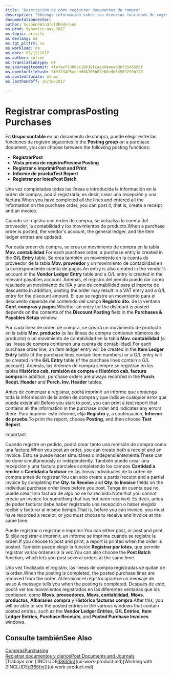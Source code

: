 ```yaml
---
title: "Descripción de cómo registrar documentos de compra"
description: "Obtenga información sobre las diversas funciones de registro para registrar documentos de compra."
documentationcenter: 
author: SusanneWindfeldPedersen
ms.prod: dynamics-nav-2017
ms.topic: article
ms.devlang: na
ms.tgt_pltfrm: na
ms.workload: na
ms.date: 05/12/2017
ms.author: solsen
ms.translationtype: HT
ms.sourcegitcommit: 4fefaef7380ac10836fcac404eea006f55d8556f
ms.openlocfilehash: 9f9320495accdd08700b67e68edb1d5692990179
ms.contentlocale: es-mx
ms.lasthandoff: 10/16/2017

---
```

# <a name="posting-purchases"></a><span data-ttu-id="acb21-103">Registrar compras</span><span class="sxs-lookup"><span data-stu-id="acb21-103">Posting Purchases</span></span>
<span data-ttu-id="acb21-104">En **Grupo contable** en un documento de compra, puede elegir entre las funciones de registro siguientes:</span><span class="sxs-lookup"><span data-stu-id="acb21-104">In the **Posting group** on a purchase document, you can choose between the following posting functions:</span></span>

* <span data-ttu-id="acb21-105">**Registrar**</span><span class="sxs-lookup"><span data-stu-id="acb21-105">**Post**</span></span>
* <span data-ttu-id="acb21-106">**Vista previa de registro**</span><span class="sxs-lookup"><span data-stu-id="acb21-106">**Preview Posting**</span></span>
* <span data-ttu-id="acb21-107">**Registrar e imprimir**</span><span class="sxs-lookup"><span data-stu-id="acb21-107">**Post and Print**</span></span>
* <span data-ttu-id="acb21-108">**Informe de prueba**</span><span class="sxs-lookup"><span data-stu-id="acb21-108">**Test Report**</span></span>
* <span data-ttu-id="acb21-109">**Registrar por lotes**</span><span class="sxs-lookup"><span data-stu-id="acb21-109">**Post Batch**</span></span>

<span data-ttu-id="acb21-110">Una vez completadas todas las líneas e introducida la información en la orden de compra, podrá registrarla; es decir, crear una recepción y una factura.</span><span class="sxs-lookup"><span data-stu-id="acb21-110">When you have completed all the lines and entered all the information on the purchase order, you can post it, that is, create a receipt and an invoice.</span></span>

<span data-ttu-id="acb21-111">Cuando se registra una orden de compra, se actualiza la cuenta del proveedor, la contabilidad y los movimientos de producto.</span><span class="sxs-lookup"><span data-stu-id="acb21-111">When a purchase order is posted, the vendor's account, the general ledger, and the item ledger entries are updated.</span></span>

<span data-ttu-id="acb21-112">Por cada orden de compra, se crea un movimiento de compra en la tabla **Mov. contabilidad**.</span><span class="sxs-lookup"><span data-stu-id="acb21-112">For each purchase order, a purchase entry is created in the **G/L Entry** table.</span></span> <span data-ttu-id="acb21-113">Se crea también un movimiento en la cuenta de proveedor de la tabla **Mov. proveedor** y un movimiento de contabilidad en la correspondiente cuenta de pagos.</span><span class="sxs-lookup"><span data-stu-id="acb21-113">An entry is also created in the vendor's account in the **Vendor Ledger Entry** table and a G/L entry is created in the relevant payables account.</span></span> <span data-ttu-id="acb21-114">Además, el registro del pedido puede dar como resultado un movimiento de IVA y uno de contabilidad para el importe de descuento.</span><span class="sxs-lookup"><span data-stu-id="acb21-114">In addition, posting the order may result in a VAT entry and a G/L entry for the discount amount.</span></span> <span data-ttu-id="acb21-115">El que se registre un movimiento para el descuento depende del contenido del campo **Registro dto.** de la ventana **Conf. compras y pagos**.</span><span class="sxs-lookup"><span data-stu-id="acb21-115">Whether an entry for the discount is posted depends on the contents of the **Discount Posting** field in the **Purchases & Payables Setup** window.</span></span>

<span data-ttu-id="acb21-116">Por cada línea de orden de compra, se creará un movimiento de producto en la tabla **Mov. producto** (si las líneas de compra contienen números de producto) o un movimiento de contabilidad en la tabla **Mov. contabilidad** (si las líneas de compra contienen una cuenta de contabilidad).</span><span class="sxs-lookup"><span data-stu-id="acb21-116">For each purchase order line, an item ledger entry will be created in the **Item Ledger Entry** table (if the purchase lines contain item numbers) or a G/L entry will be created in the **G/L Entry** table (if the purchase lines contain a G/L account).</span></span> <span data-ttu-id="acb21-117">Además, las órdenes de compra siempre se registran en las tablas **Histórico cab. remisión de compra** e **Histórico cab. factura compra**.</span><span class="sxs-lookup"><span data-stu-id="acb21-117">In addition, purchase orders are always recorded in the **Purch. Recpt. Header** and **Purch. Inv. Header** tables.</span></span>

<span data-ttu-id="acb21-118">Antes de comenzar a registrar, podrá imprimir un informe que contenga toda la información de la orden de compra y que indique cualquier error que pueda existir allí.</span><span class="sxs-lookup"><span data-stu-id="acb21-118">Before you start to post, you can print a test report that contains all the information in the purchase order and indicates any errors there.</span></span> <span data-ttu-id="acb21-119">Para imprimir este informe, elija **Registro** y, a continuación, **Informe de prueba**.</span><span class="sxs-lookup"><span data-stu-id="acb21-119">To print the report, choose **Posting**, and then choose **Test Report**.</span></span>

> [!IMPORTANT]  
>   <span data-ttu-id="acb21-120">Cuando registre un pedido, podrá crear tanto una remisión de compra como una factura.</span><span class="sxs-lookup"><span data-stu-id="acb21-120">When you post an order, you can create both a receipt and an invoice.</span></span> <span data-ttu-id="acb21-121">Esto se puede hacer simultánea o independientemente.</span><span class="sxs-lookup"><span data-stu-id="acb21-121">These can be done simultaneously or independently.</span></span> <span data-ttu-id="acb21-122">También puede crear una recepción y una factura parciales completando los campos **Cantidad a recibir** o **Cantidad a facturar** en las líneas individuales de la orden de compra antes de registrar.</span><span class="sxs-lookup"><span data-stu-id="acb21-122">You can also create a partial receipt and a partial invoice by completing the **Qty. to Receive** and **Qty. to Invoice** fields on the individual purchase order lines before you post.</span></span> <span data-ttu-id="acb21-123">Tenga en cuenta que no puede crear una factura de algo no se ha recibido.</span><span class="sxs-lookup"><span data-stu-id="acb21-123">Note that you cannot create an invoice for something that has not been received.</span></span> <span data-ttu-id="acb21-124">Es decir, antes de poder facturar debe haber registrado una recepción o haber elegido recibir y facturar al mismo tiempo.</span><span class="sxs-lookup"><span data-stu-id="acb21-124">That is, before you can invoice, you must have recorded a receipt, or you must choose to receive and invoice at the same time.</span></span>

<span data-ttu-id="acb21-125">Puede registrar o registrar e imprimir.</span><span class="sxs-lookup"><span data-stu-id="acb21-125">You can either post, or post and print.</span></span> <span data-ttu-id="acb21-126">Si elije registrar e imprimir, un informe se imprime cuando se registre la orden.</span><span class="sxs-lookup"><span data-stu-id="acb21-126">If you choose to post and print, a report is printed when the order is posted.</span></span> <span data-ttu-id="acb21-127">También puede elegir la función **Registrar por lotes**, que permite registrar varias órdenes a la vez.</span><span class="sxs-lookup"><span data-stu-id="acb21-127">You can also choose the **Post Batch** function, which lets you post several orders at the same time.</span></span>

<span data-ttu-id="acb21-128">Una vez finalizado el registro, las líneas de compra registradas se quitan de la orden.</span><span class="sxs-lookup"><span data-stu-id="acb21-128">When the posting is completed, the posted purchase lines are removed from the order.</span></span> <span data-ttu-id="acb21-129">Al terminar el registro aparece un mensaje de aviso.</span><span class="sxs-lookup"><span data-stu-id="acb21-129">A message tells you when the posting is completed.</span></span> <span data-ttu-id="acb21-130">Después de esto, podrá ver los movimientos registrados en las diferentes ventanas que los contienen, como **Movs. proveedores**, **Movs, contabilidad**, **Movs. productos**, **Albaranes compra** y **Histórico facturas compra**.</span><span class="sxs-lookup"><span data-stu-id="acb21-130">After this, you will be able to see the posted entries in the various windows that contain posted entries, such as the **Vendor Ledger Entries**, **G/L Entries**, **Item Ledger Entries**, **Purchase Receipts**, and **Posted Purchase Invoices** windows.</span></span>

## <a name="see-also"></a><span data-ttu-id="acb21-131">Consulte también</span><span class="sxs-lookup"><span data-stu-id="acb21-131">See Also</span></span>
[<span data-ttu-id="acb21-132">Compras</span><span class="sxs-lookup"><span data-stu-id="acb21-132">Purchasing</span></span>](purchasing-manage-purchasing.md)  
[<span data-ttu-id="acb21-133">Registrar documentos y diarios</span><span class="sxs-lookup"><span data-stu-id="acb21-133">Post Documents and Journals</span></span>](ui-post-documents-journals.md)  
<span data-ttu-id="acb21-134">[Trabajar con [!INCLUDE[d365fin](includes/d365fin_md.md)]](ui-work-product.md)</span><span class="sxs-lookup"><span data-stu-id="acb21-134">[Working with [!INCLUDE[d365fin](includes/d365fin_md.md)]](ui-work-product.md)</span></span>


